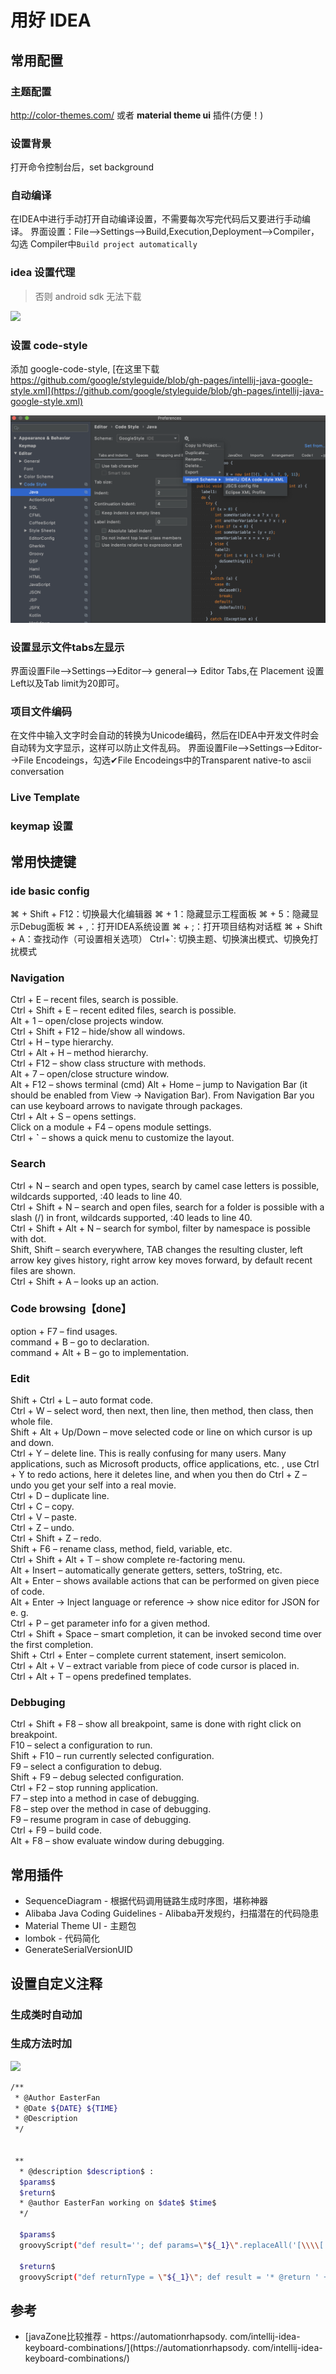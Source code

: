# 用好 IDEA

## 常用配置
### 主题配置
http://color-themes.com/ 或者 **material theme ui** 插件(方便！)

### 设置背景
打开命令控制台后，set background

### 自动编译
在IDEA中进行手动打开自动编译设置，不需要每次写完代码后又要进行手动编译。
界面设置：File-->Settings-->Build,Execution,Deployment-->Compiler， 勾选 Compiler中`Build project automatically`


### idea 设置代理
> 否则 android sdk 无法下载

![](https://cdn.jsdelivr.net/gh/easterfan/picgo/blingbling/2020/20200708114849.png)

### 设置 code-style
添加 google-code-style, [在这里下载 https://github.com/google/styleguide/blob/gh-pages/intellij-java-google-style.xml](https://github.com/google/styleguide/blob/gh-pages/intellij-java-google-style.xml)  

![](https://raw.githubusercontent.com/EasterFan/PicGo/master/blingbling/2020/20200317144632.png)

### 设置显示文件tabs左显示
界面设置File-->Settings-->Editor--> general--> Editor Tabs,在 Placement 设置Left以及Tab limit为20即可。


### 项目文件编码

在文件中输入文字时会自动的转换为Unicode编码，然后在IDEA中开发文件时会自动转为文字显示，这样可以防止文件乱码。
界面设置File-->Settings-->Editor-->File Encodeings，勾选✔File Encodeings中的Transparent native-to ascii conversation

### Live Template


### keymap 设置

## 常用快捷键
### ide basic config
⌘ + Shift + F12：切换最大化编辑器
⌘ + 1：隐藏显示工程面板
⌘ + 5：隐藏显示Debug面板
⌘ + ,：打开IDEA系统设置
⌘ + ;：打开项目结构对话框
⌘ + Shift + A：查找动作（可设置相关选项）
Ctrl+**`**: 切换主题、切换演出模式、切换免打扰模式


### Navigation
Ctrl + E – recent files, search is possible.  
Ctrl + Shift + E – recent edited files, search is possible.  
Alt + 1 – open/close projects window.  
Ctrl + Shift + F12 – hide/show all windows.  
Ctrl + H – type hierarchy.  
Ctrl + Alt + H – method hierarchy.  
Ctrl + F12 – show class structure with methods.  
Alt + 7 – open/close structure window.  
Alt + F12 – shows terminal (cmd)
Alt + Home – jump to Navigation Bar (it should be enabled from View -> Navigation Bar).   From Navigation Bar you can use keyboard arrows to navigate through packages.  
Ctrl + Alt + S – opens settings.  
Click on a module + F4 – opens module settings.  
Ctrl + **`** – shows a quick menu to customize the layout.  

### Search
Ctrl + N – search and open types, search by camel case letters is possible, wildcards supported, :40 leads to line 40.  
Ctrl + Shift + N – search and open files, search for a folder is possible with a slash (/) in front, wildcards supported, :40 leads to line 40.  
Ctrl + Shift + Alt + N – search for symbol, filter by namespace is possible with dot.  
Shift, Shift – search everywhere, TAB changes the resulting cluster, left arrow key gives history, right arrow key moves forward, by default recent files are shown.  
Ctrl + Shift + A – looks up an action.  

### Code browsing【done】
option + F7 – find usages.  
command + B – go to declaration.  
command + Alt + B – go to implementation.  

### Edit
Shift + Ctrl + L – auto format code.  
Ctrl + W – select word, then next, then line, then method, then class, then whole file.  
Shift + Alt + Up/Down – move selected code or line on which cursor is up and down.  
Ctrl + Y – delete line.   This is really confusing for many users.   Many applications, such as Microsoft products, office applications, etc.  , use Ctrl + Y to redo actions, here it deletes line, and when you then do Ctrl + Z – undo you get your self into a real movie.  
Ctrl + D – duplicate line.  
Ctrl + C – copy.  
Ctrl + V – paste.  
Ctrl + Z – undo.  
Ctrl + Shift + Z – redo.  
Shift + F6 – rename class, method, field, variable, etc.  
Ctrl + Shift + Alt + T – show complete re-factoring menu.  
Alt + Insert – automatically generate getters, setters, toString, etc.  
Alt + Enter – shows available actions that can be performed on given piece of code.  
Alt + Enter -> Inject language or reference -> show nice editor for JSON for e.  g.  
Ctrl + P – get parameter info for a given method.  
Ctrl + Shift + Space – smart completion, it can be invoked second time over the first completion.  
Shift + Ctrl + Enter – complete current statement, insert semicolon.  
Ctrl + Alt + V – extract variable from piece of code cursor is placed in.  
Ctrl + Alt + T – opens predefined templates.  


### Debbuging
Ctrl + Shift + F8 – show all breakpoint, same is done with right click on breakpoint.  
F10 – select a configuration to run.  
Shift + F10 – run currently selected configuration.  
F9 – select a configuration to debug.  
Shift + F9 – debug selected configuration.  
Ctrl + F2 – stop running application.  
F7 – step into a method in case of debugging.  
F8 – step over the method in case of debugging.  
F9 – resume program in case of debugging.  
Ctrl + F9 – build code.  
Alt + F8 – show evaluate window during debugging.    

## 常用插件
 - SequenceDiagram - 根据代码调用链路生成时序图，堪称神器
 - Alibaba Java Coding Guidelines -  Alibaba开发规约，扫描潜在的代码隐患
 - Material Theme UI - 主题包  
 - lombok - 代码简化
 - GenerateSerialVersionUID


## 设置自定义注释
### 生成类时自动加


### 生成方法时加
![](https://cdn.jsdelivr.net/gh/easterfan/picgo/blingbling/2020/20200919212638.png)

```bash
/**
 * @Author EasterFan
 * @Date ${DATE} ${TIME}
 * @Description
 */


 **
  * @description $description$ :
  $params$
  $return$
  * @author EasterFan working on $date$ $time$
  */

  $params$
  groovyScript("def result=''; def params=\"${_1}\".replaceAll('[\\\\[|\\\\]|\\\\s]', '').split(',').toList(); for(i = 0; i < params.size(); i++) {result+='* @param ' + params[i] + ((i < params.size() - 1) ? '\\n ' : '')}; return result", methodParameters())

  $return$  
  groovyScript("def returnType = \"${_1}\"; def result = '* @return ' + returnType; return result;", methodReturnType());
```

## 参考
- [javaZone比较推荐 - https://automationrhapsody.  com/intellij-idea-keyboard-combinations/](https://automationrhapsody.  com/intellij-idea-keyboard-combinations/)
